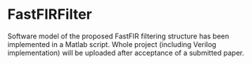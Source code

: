 # FastFIRFilter
Software model of the proposed FastFIR filtering structure has been implemented in a Matlab script. Whole project (including Verilog implementation) will be uploaded after acceptance of a submitted paper. 
